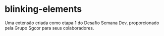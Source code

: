# blinking-elements
Uma extensão criada como etapa 1 do Desafio Semana Dev, proporcionado pela Grupo Sgcor para seus colaboradores.
